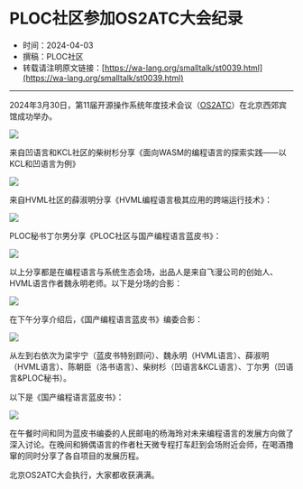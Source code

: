 # PLOC社区参加OS2ATC大会纪录

- 时间：2024-04-03
- 撰稿：PLOC社区
- 转载请注明原文链接：[https://wa-lang.org/smalltalk/st0039.html](https://wa-lang.org/smalltalk/st0039.html)

---

2024年3月30日，第11届开源操作系统年度技术会议（[OS2ATC](https://mp.weixin.qq.com/s/AeamKW14p--C0xWM_lZwww)）在北京西郊宾馆成功举办。

![](/st0039-01.png)

来自凹语言和KCL社区的柴树杉分享《面向WASM的编程语言的探索实践——以KCL和凹语言为例》

![](/st0039-02.jpg)

来自HVML社区的薛淑明分享《HVML编程语言极其应用的跨端运行技术》：

![](/st0039-03.jpg)

PLOC秘书丁尔男分享《PLOC社区与国产编程语言蓝皮书》：

![](/st0039-04.jpg)

以上分享都是在编程语言与系统生态会场，出品人是来自飞漫公司的创始人、HVML语言作者魏永明老师。以下是分场的合影：

![](/st0039-05.jpg)

在下午分享介绍后，《国产编程语言蓝皮书》编委合影：

![](/st0039-06.jpg)

从左到右依次为梁宇宁（蓝皮书特别顾问）、魏永明（HVML语言）、薛淑明（HVML语言）、陈朝臣（洛书语言）、柴树杉（凹语言&KCL语言）、丁尔男（凹语言&PLOC秘书）。

以下是《国产编程语言蓝皮书》：

![](/st0039-07.jpg)

在午餐时间和同为蓝皮书编委的人民邮电的杨海玲对未来编程语言的发展方向做了深入讨论。在晚间和狮偶语言的作者杜天微专程打车赶到会场附近会师，在喝酒撸窜的同时分享了各自项目的发展历程。

北京OS2ATC大会执行，大家都收获满满。
